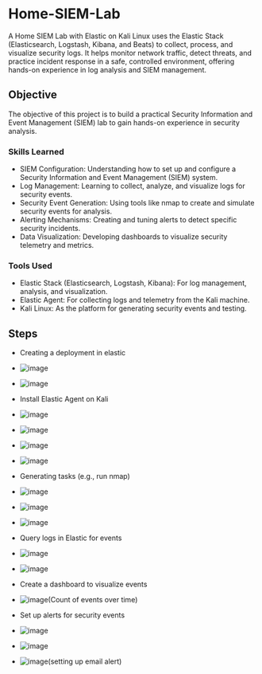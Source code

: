 # Home-SIEM-Lab
A Home SIEM Lab with Elastic on Kali Linux uses the Elastic Stack (Elasticsearch, Logstash, Kibana, and Beats) to collect, process, and visualize security logs. It helps monitor network traffic, detect threats, and practice incident response in a safe, controlled environment, offering hands-on experience in log analysis and SIEM management.


## Objective

The objective of this project is to build a practical Security Information and Event Management (SIEM) lab to gain hands-on experience in security analysis.

### Skills Learned

- SIEM Configuration: Understanding how to set up and configure a Security Information and Event Management (SIEM) system.
- Log Management: Learning to collect, analyze, and visualize logs for security events.
- Security Event Generation: Using tools like nmap to create and simulate security events for analysis.
- Alerting Mechanisms: Creating and tuning alerts to detect specific security incidents.
- Data Visualization: Developing dashboards to visualize security telemetry and metrics.


### Tools Used

- Elastic Stack (Elasticsearch, Logstash, Kibana): For log management, analysis, and visualization.
- Elastic Agent: For collecting logs and telemetry from the Kali machine.
- Kali Linux: As the platform for generating security events and testing.


## Steps
- Creating a deployment in elastic
- ![image](https://github.com/user-attachments/assets/b789b55a-5bdd-4189-90d9-e74b7faf2d98)
- ![image](https://github.com/user-attachments/assets/73d292bd-3c95-4f96-9b33-5acfabf387ff)

- Install Elastic Agent on Kali
- ![image](https://github.com/user-attachments/assets/b0865cc5-3173-402a-b4c9-da34d9c87c57)
- ![image](https://github.com/user-attachments/assets/bcb26b25-9d6e-40ec-8ead-d224b9ff6fca)
- ![image](https://github.com/user-attachments/assets/2f175c64-d430-4de2-931f-1d525c5c6f07)
- ![image](https://github.com/user-attachments/assets/4e7edb46-0518-4864-8e06-0020f59724f6)

- Generating tasks (e.g., run nmap)
- ![image](https://github.com/user-attachments/assets/e522f3cd-988b-4b6e-a495-5718705bbb39)
- ![image](https://github.com/user-attachments/assets/b2a9ce34-1008-4eb1-84cd-03ad3cfa32ca)
- ![image](https://github.com/user-attachments/assets/1a07b9f8-700c-4adb-95ce-9ffbd538c7c8)

- Query logs in Elastic for events
- ![image](https://github.com/user-attachments/assets/447a3b7e-2845-40bf-914e-aae432039ff7)
- ![image](https://github.com/user-attachments/assets/242e0b75-63e5-4fca-8723-6fe23222b171)

- Create a dashboard to visualize events
- ![image](https://github.com/user-attachments/assets/e859f799-6e84-4d36-961f-fc8768c17ac8)(Count of events over time)

- Set up alerts for security events
- ![image](https://github.com/user-attachments/assets/755abba4-562a-4081-8688-4a7fef4e5fdd)
- ![image](https://github.com/user-attachments/assets/d82c7a16-1e91-4f21-919f-5489e9c3bedb)
- ![image](https://github.com/user-attachments/assets/51c6a5bc-f903-4971-8d16-f0d7a516b5a6)(setting up email alert)










  







